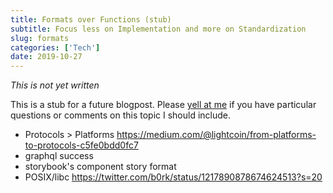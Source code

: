 ```yaml
---
title: Formats over Functions (stub)
subtitle: Focus less on Implementation and more on Standardization
slug: formats
categories: ['Tech']
date: 2019-10-27
---
```


_This is not yet written_

This is a stub for a future blogpost. Please [yell at me](https://twitter.com/swyx) if you have particular questions or comments on this topic I should include.

- Protocols > Platforms https://medium.com/@lightcoin/from-platforms-to-protocols-c5fe0bdd0fc7
- graphql success
- storybook's component story format
- POSIX/libc https://twitter.com/b0rk/status/1217890878674624513?s=20
